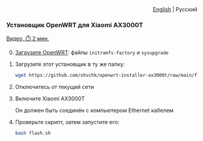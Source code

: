 <p align="right"><a href="..#readme">English</a> | Русский</p>


### Установщик OpenWRT для Xiaomi AX3000T

[Видео, ⏱️ 2 мин.](https://youtu.be/FMnWNaDLeDU)


0. [Загрузите OpenWRT](https://firmware-selector.openwrt.org/?target=mediatek/filogic&id=xiaomi_mi-router-ax3000t): файлы `initramfs-factory` и `sysupgrade`

1. Загрузите этот установщик в ту же папку:

    ```sh
    wget https://github.com/shvchk/openwrt-installer-ax3000t/raw/main/flash.sh
    ```

2. Отключитесь от текущей сети

3. Включите Xiaomi AX3000T

    Он должен быть соединён с компьютером Ethernet кабелем

4. Проверьте скрипт, затем запустите его:

    ```sh
    bash flash.sh
    ```
